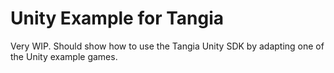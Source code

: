 # Unity Example for Tangia

Very WIP. Should show how to use the Tangia Unity SDK by adapting one of the Unity example games.
